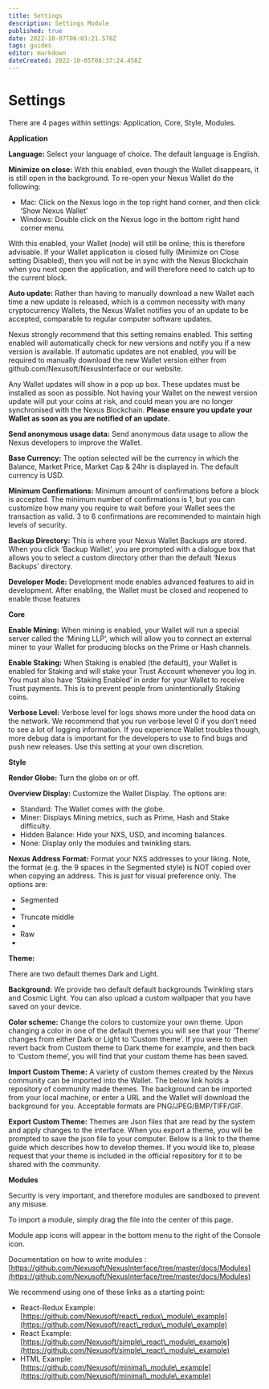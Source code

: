 ```yaml
---
title: Settings
description: Settings Module
published: true
date: 2022-10-07T06:03:21.570Z
tags: guides
editor: markdown
dateCreated: 2022-10-05T08:37:24.458Z
---
```


# Settings

There are 4 pages within settings: Application, Core, Style, Modules.

**Application**

**Language:** Select your language of choice. The default language is English.

**Minimize on close:** With this enabled, even though the Wallet disappears, it is still open in the background. To re-open your Nexus Wallet do the following:

* Mac: Click on the Nexus logo in the top right hand corner, and then click ‘Show Nexus Wallet’
* Windows: Double click on the Nexus logo in the bottom right hand corner menu.

With this enabled, your Wallet (node) will still be online; this is therefore advisable. If your Wallet application is closed fully (Minimize on Close setting Disabled), then you will not be in sync with the Nexus Blockchain when you next open the application, and will therefore need to catch up to the current block.

**Auto update:** Rather than having to manually download a new Wallet each time a new update is released, which is a common necessity with many cryptocurrency Wallets, the Nexus Wallet notifies you of an update to be accepted, comparable to regular computer software updates.

Nexus strongly recommend that this setting remains enabled. This setting enabled will automatically check for new versions and notify you if a new version is available. If automatic updates are not enabled, you will be required to manually download the new Wallet version either from github.com/Nexusoft/NexusInterface or our website.

Any Wallet updates will show in a pop up box. These updates must be installed as soon as possible. Not having your Wallet on the newest version update will put your coins at risk, and could mean you are no longer synchronised with the Nexus Blockchain. **Please ensure you update your Wallet as soon as you are notified of an update.**

**Send anonymous usage data:** Send anonymous data usage to allow the Nexus developers to improve the Wallet.

**Base Currency:** The option selected will be the currency in which the Balance, Market Price, Market Cap & 24hr is displayed in. The default currency is USD.

**Minimum Confirmations:** Minimum amount of confirmations before a block is accepted. The minimum number of confirmations is 1, but you can customize how many you require to wait before your Wallet sees the transaction as valid. 3 to 6 confirmations are recommended to maintain high levels of security.

**Backup Directory:** This is where your Nexus Wallet Backups are stored. When you click ‘Backup Wallet’, you are prompted with a dialogue box that allows you to select a custom directory other than the default ‘Nexus Backups’ directory.

**Developer Mode:** Development mode enables advanced features to aid in development. After enabling, the Wallet must be closed and reopened to enable those features

**Core**

**Enable Mining:** When mining is enabled, your Wallet will run a special server called the ‘Mining LLP’, which will allow you to connect an external miner to your Wallet for producing blocks on the Prime or Hash channels.

**Enable Staking:** When Staking is enabled (the default), your Wallet is enabled for Staking and will stake your Trust Account whenever you log in. You must also have ‘Staking Enabled’ in order for your Wallet to receive Trust payments. This is to prevent people from unintentionally Staking coins.

**Verbose Level:** Verbose level for logs shows more under the hood data on the network. We recommend that you run verbose level 0 if you don’t need to see a lot of logging information. If you experience Wallet troubles though, more debug data is important for the developers to use to find bugs and push new releases. Use this setting at your own discretion.

**Style**

**Render Globe:** Turn the globe on or off.

**Overview Display:** Customize the Wallet Display. The options are:

* Standard: The Wallet comes with the globe.
* Miner: Displays Mining metrics, such as Prime, Hash and Stake difficulty.
* Hidden Balance: Hide your NXS, USD, and incoming balances.
* None: Display only the modules and twinkling stars.

**Nexus Address Format:** Format your NXS addresses to your liking. Note, the format (e.g. the 9 spaces in the Segmented style) is NOT copied over when copying an address. This is just for visual preference only. The options are:

* Segmented
* <img src="https://nexus.io/ResourceHub/images/guide/settings1.png" alt="" data-size="original">
* Truncate middle
* <img src="https://nexus.io/ResourceHub/images/guide/settings2.png" alt="" data-size="original">
* Raw
* <img src="https://nexus.io/ResourceHub/images/guide/settings3.png" alt="" data-size="original">

**Theme:**

There are two default themes Dark and Light.

**Background:** We provide two default default backgrounds Twinkling stars and Cosmic Light. You can also upload a custom wallpaper that you have saved on your device.

**Color scheme:** Change the colors to customize your own theme. Upon changing a color in one of the default themes you will see that your ‘Theme’ changes from either Dark or Light to ‘Custom theme’. If you were to then revert back from Custom theme to Dark theme for example, and then back to ‘Custom theme’, you will find that your custom theme has been saved.

**Import Custom Theme:** A variety of custom themes created by the Nexus community can be imported into the Wallet. The below link holds a repository of community made themes. The background can be imported from your local machine, or enter a URL and the Wallet will download the background for you. Acceptable formats are PNG/JPEG/BMP/TIFF/GIF.

**Export Custom Theme:** Themes are Json files that are read by the system and apply changes to the interface. When you export a theme, you will be prompted to save the json file to your computer. Below is a link to the theme guide which describes how to develop themes. If you would like to, please request that your theme is included in the official repository for it to be shared with the community.

**Modules**

Security is very important, and therefore modules are sandboxed to prevent any misuse.

To import a module, simply drag the file into the center of this page.

Module app icons will appear in the bottom menu to the right of the Console icon.

Documentation on how to write modules : [https://github.com/Nexusoft/NexusInterface/tree/master/docs/Modules](https://github.com/Nexusoft/NexusInterface/tree/master/docs/Modules)

We recommend using one of these links as a starting point:

* React-Redux Example: [https://github.com/Nexusoft/react\_redux\_module\_example](https://github.com/Nexusoft/react\_redux\_module\_example)
* React Example: [https://github.com/Nexusoft/simple\_react\_module\_example](https://github.com/Nexusoft/simple\_react\_module\_example)
* HTML Example: [https://github.com/Nexusoft/minimal\_module\_example](https://github.com/Nexusoft/minimal\_module\_example)
